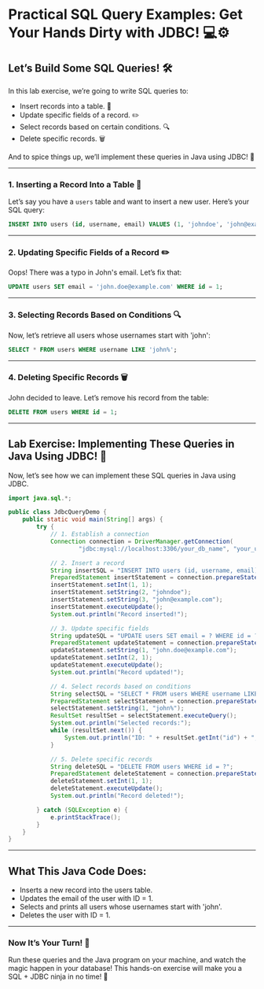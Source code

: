 # Practical SQL Query Examples: Get Your Hands Dirty with JDBC! 💻⚙️

## Let’s Build Some SQL Queries! 🛠️

In this lab exercise, we’re going to write SQL queries to:

- Insert records into a table. 📝
- Update specific fields of a record. ✏️
- Select records based on certain conditions. 🔍
- Delete specific records. 🗑️

And to spice things up, we’ll implement these queries in Java using JDBC! 🎉

---

### 1. Inserting a Record Into a Table 📝

Let’s say you have a `users` table and want to insert a new user. Here’s your SQL query:

```sql
INSERT INTO users (id, username, email) VALUES (1, 'johndoe', 'john@example.com');
```

---

### 2. Updating Specific Fields of a Record ✏️

Oops! There was a typo in John's email. Let’s fix that:

```sql
UPDATE users SET email = 'john.doe@example.com' WHERE id = 1;
```

---

### 3. Selecting Records Based on Conditions 🔍

Now, let’s retrieve all users whose usernames start with 'john':

```sql
SELECT * FROM users WHERE username LIKE 'john%';
```

---

### 4. Deleting Specific Records 🗑️

John decided to leave. Let’s remove his record from the table:

```sql
DELETE FROM users WHERE id = 1;
```

---

## Lab Exercise: Implementing These Queries in Java Using JDBC! 🚀

Now, let’s see how we can implement these SQL queries in Java using JDBC.

```java
import java.sql.*;

public class JdbcQueryDemo {
    public static void main(String[] args) {
        try {
            // 1. Establish a connection
            Connection connection = DriverManager.getConnection(
                    "jdbc:mysql://localhost:3306/your_db_name", "your_username", "your_password");

            // 2. Insert a record
            String insertSQL = "INSERT INTO users (id, username, email) VALUES (?, ?, ?)";
            PreparedStatement insertStatement = connection.prepareStatement(insertSQL);
            insertStatement.setInt(1, 1);
            insertStatement.setString(2, "johndoe");
            insertStatement.setString(3, "john@example.com");
            insertStatement.executeUpdate();
            System.out.println("Record inserted!");

            // 3. Update specific fields
            String updateSQL = "UPDATE users SET email = ? WHERE id = ?";
            PreparedStatement updateStatement = connection.prepareStatement(updateSQL);
            updateStatement.setString(1, "john.doe@example.com");
            updateStatement.setInt(2, 1);
            updateStatement.executeUpdate();
            System.out.println("Record updated!");

            // 4. Select records based on conditions
            String selectSQL = "SELECT * FROM users WHERE username LIKE ?";
            PreparedStatement selectStatement = connection.prepareStatement(selectSQL);
            selectStatement.setString(1, "john%");
            ResultSet resultSet = selectStatement.executeQuery();
            System.out.println("Selected records:");
            while (resultSet.next()) {
                System.out.println("ID: " + resultSet.getInt("id") + ", Username: " + resultSet.getString("username") + ", Email: " + resultSet.getString("email"));
            }

            // 5. Delete specific records
            String deleteSQL = "DELETE FROM users WHERE id = ?";
            PreparedStatement deleteStatement = connection.prepareStatement(deleteSQL);
            deleteStatement.setInt(1, 1);
            deleteStatement.executeUpdate();
            System.out.println("Record deleted!");

        } catch (SQLException e) {
            e.printStackTrace();
        }
    }
}
```

---

## What This Java Code Does:

- Inserts a new record into the users table.
- Updates the email of the user with ID = 1.
- Selects and prints all users whose usernames start with 'john'.
- Deletes the user with ID = 1.

---

### Now It’s Your Turn! 🎉

Run these queries and the Java program on your machine, and watch the magic happen in your database! This hands-on exercise will make you a SQL + JDBC ninja in no time! 🥷